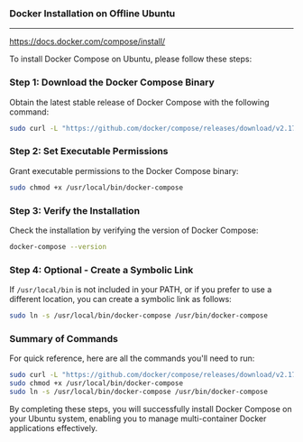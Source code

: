### Docker Installation on Offline Ubuntu  

---

https://docs.docker.com/compose/install/

To install Docker Compose on Ubuntu, please follow these steps:

### Step 1: Download the Docker Compose Binary  
Obtain the latest stable release of Docker Compose with the following command:  
```bash  
sudo curl -L "https://github.com/docker/compose/releases/download/v2.17.3/docker-compose-$(uname -s)-$(uname -m)" -o /usr/local/bin/docker-compose  
```

### Step 2: Set Executable Permissions  
Grant executable permissions to the Docker Compose binary:  
```bash  
sudo chmod +x /usr/local/bin/docker-compose  
```

### Step 3: Verify the Installation  
Check the installation by verifying the version of Docker Compose:  
```bash  
docker-compose --version  
```

### Step 4: Optional - Create a Symbolic Link  
If `/usr/local/bin` is not included in your PATH, or if you prefer to use a different location, you can create a symbolic link as follows:  
```bash  
sudo ln -s /usr/local/bin/docker-compose /usr/bin/docker-compose  
```

### Summary of Commands  
For quick reference, here are all the commands you'll need to run:  
```bash  
sudo curl -L "https://github.com/docker/compose/releases/download/v2.17.3/docker-compose-$(uname -s)-$(uname -m)" -o /usr/local/bin/docker-compose  
sudo chmod +x /usr/local/bin/docker-compose  
sudo ln -s /usr/local/bin/docker-compose /usr/bin/docker-compose    
```

By completing these steps, you will successfully install Docker Compose on your Ubuntu system, enabling you to manage multi-container Docker applications effectively.
